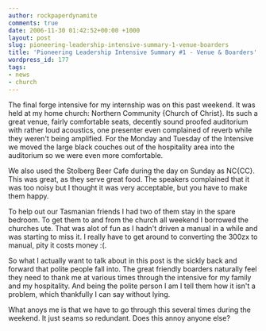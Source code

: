 ```yaml
---
author: rockpaperdynamite
comments: true
date: 2006-11-30 01:42:52+00:00 +1000
layout: post
slug: pioneering-leadership-intensive-summary-1-venue-boarders
title: 'Pioneering Leadership Intensive Summary #1 - Venue & Boarders'
wordpress_id: 177
tags:
- news
- church
---
```


The final forge intensive for my internship was on this past weekend. It was held at my home church: Northern Community {Church of Christ}. Its such a great venue, fairly comfortable seats, decently sound proofed auditorium with rather loud acoustics, one presenter even complained of reverb while they weren't being amplified. For the Monday and Tuesday of the Intensive we moved the large black couches out of the hospitality area into the auditorium so we were even more comfortable.

We also used the Stolberg Beer Cafe during the day on Sunday as NC{CC}. This was great, as they serve great food. The speakers complained that it was too noisy but I thought it was very acceptable, but you have to make them happy.<!-- more -->

To help out our Tasmanian friends I had two of them stay in the spare bedroom. To get them to and from the church all weekend I borrowed the churches ute. That was alot of fun as I hadn't driven a manual in a while and was starting to miss it. I really have to get around to converting the 300zx to manual, pity it costs money :(.

So what I actually want to talk about in this post is the sickly back and forward that polite people fall into. The great friendly boarders naturally feel they need to thank me at various times through the intensive for my family and my hospitality. And being the polite person I am I tell them how it isn't a problem, which thankfully I can say without lying.

What anoys me is that we have to go through this several times during the weekend. It just seams so redundant. Does this annoy anyone else?
